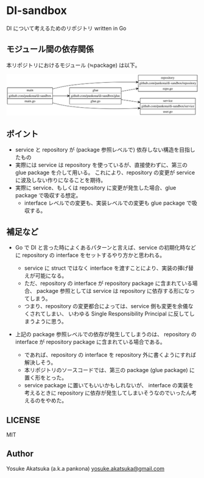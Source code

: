 # DI-sandbox

DI について考えるためのリポジトリ written in Go

## モジュール間の依存関係

本リポジトリにおけるモジュール (≒package) は以下。

![modules.svg](images/modules.svg)

## ポイント

* service と repository が (package 参照レベルで) 依存しない構造を目指したもの
* 実際には service は repository を使っているが、直接使わずに、第三の glue package を介して用いる。
これにより、repository の変更が service に波及しない作りになることを期待。
* 実際に service、もしくは repository に変更が発生した場合、glue package で吸収する想定。
  * interface レベルでの変更も、実装レベルでの変更も glue package で吸収する。

## 補足など

* Go で DI と言った時によくあるパターンと言えば、service の初期化時などに repository の interface をセットするやり方かと思われる。
  * service に struct ではなく interface を渡すことにより、実装の挿げ替えが可能になる。
  * ただ、repository の interface が repository package に含まれている場合、
  package 参照としては service は repository に依存する形になってしまう。
  * つまり、repository の変更都合によっては、service 側も変更を余儀なくされてしまい、
  いわゆる Single Responsibility Principal に反してしまうように思う。

* 上記の package 参照レベルでの依存が発生してしまうのは、
repository の interface が repository package に含まれている場合である。
  * であれば、repository の interface を repository 外に書くようにすれば解決しそう。
  * 本リポジトリのソースコードでは、第三の package (glue package) に置く形をとった。
  * service package に置いてもいいかもしれないが、
  interface の実装を考えるときに repository に依存が発生してしまいそうなのでいったん考えるのをやめた。

## LICENSE

MIT

## Author

Yosuke Akatsuka (a.k.a pankona)
yosuke.akatsuka@gmail.com

